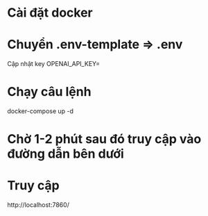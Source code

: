 # Cài đặt docker

# Chuyển .env-template => .env
Cập nhật key
OPENAI_API_KEY=

# Chạy câu lệnh
docker-compose up -d

# Chờ 1-2 phút sau đó truy cập vào đường dẫn bên dưới
# Truy cập 
http://localhost:7860/